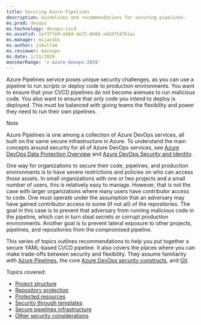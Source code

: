 ```yaml
---
title: Securing Azure Pipelines
description: Guidelines and recommendations for securing pipelines.
ms.prod: devops
ms.technology: devops-cicd
ms.assetid: 1ef377e9-e684-4e72-8486-a42d754761ac
ms.manager: mijacobs
ms.author: jukullam
ms.reviewer: macoope
ms.date: 1/31/2020
monikerRange: '> azure-devops-2019'
---
```


Azure Pipelines service poses unique security challenges, as you can use a pipeline to run scripts or deploy code to production environments.
You want to ensure that your CI/CD pipelines do not become avenues to run malicious code.
You also want to ensure that only code you intend to deploy is deployed.
This must be balanced with giving teams the flexibility and power they need to run their own pipelines.

> [!NOTE]
> Azure Pipelines is one among a collection of Azure DevOps services, all built on the same secure infrastructure in Azure.
> To understand the main concepts around security for all of Azure DevOps services, see [Azure DevOps Data Protection Overview](../../organizations/security/data-protection.md) and [Azure DevOps Security and Identity](../../organizations/security/about-security-identity.md).

One way for organizations to secure their code, pipelines, and production environments is to have severe restrictions and policies on who can access those assets.
In small organizations with one or two projects and a small number of users, this is relatively easy to manage.
However, that is not the case with larger organizations where many users have contributor access to code.
One must operate under the assumption that an adversary may have gained contributor access to some (if not all) of the repositories.
The goal in this case is to prevent that adversary from running malicious code in the pipeline, which can in turn steal secrets or corrupt production environments.
Another goal is to prevent lateral exposure to other projects, pipelines, and repositories from the compromised pipeline.

This series of topics outlines recommendations to help you put together a secure YAML-based CI/CD pipeline.
It also covers the places where you can make trade-offs between security and flexibility.
They assume familiarity with [Azure Pipelines](../overview.md), the core [Azure DevOps security constructs](../../organizations/security/about-security-identity.md), and [Git](https://git-scm.com).

Topics covered:
- [Project structure](projects.md)
- [Repository protection](repos.md)
- [Protected resources](resources.md)
- [Security through templates](templates.md)
- [Secure pipelines infrastructure](infrastructure.md)
- [Other security considerations](misc.md)
